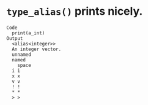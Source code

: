 # `type_alias()` prints nicely.

    Code
      print(a_int)
    Output
      <alias<integer>>
      An integer vector.
      unnamed
      named
        space
      i i
      x x
      v v
      ! !
      * *
      > >

